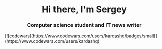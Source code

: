 <h1 align="center">Hi there, I'm Sergey </h1>
<h3 align="center">Computer science student and IT news writer</h3>
[![codewars](https://www.codewars.com/users/kardashq/badges/small)](https://www.codewars.com/users/kardashq)  
